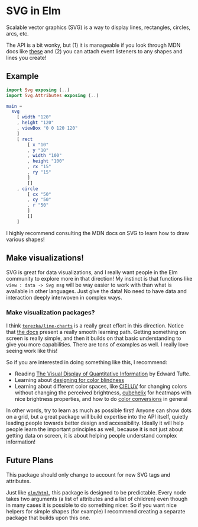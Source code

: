 # SVG in Elm

Scalable vector graphics (SVG) is a way to display lines, rectangles, circles, arcs, etc.

The API is a bit wonky, but (1) it is manageable if you look through MDN docs like [these](https://developer.mozilla.org/en-US/docs/Web/SVG/Element/rect) and (2) you can attach event listeners to any shapes and lines you create!


## Example

```elm
import Svg exposing (..)
import Svg.Attributes exposing (..)

main =
  svg
    [ width "120"
    , height "120"
    , viewBox "0 0 120 120"
    ]
    [ rect
        [ x "10"
        , y "10"
        , width "100"
        , height "100"
        , rx "15"
        , ry "15"
        ]
        []
    , circle
        [ cx "50"
        , cy "50"
        , r "50"
        ]
        []
    ]
```

I highly recommend consulting the MDN docs on SVG to learn how to draw various shapes!


## Make visualizations!

SVG is great for data visualizations, and I really want people in the Elm community to explore more in that direction! My instinct is that functions like `view : data -> Svg msg` will be way easier to work with than what is available in other languages. Just give the data! No need to have data and interaction deeply interwoven in complex ways.

### Make visualization packages?

I think [`terezka/line-charts`](https://terezka.github.io/line-charts/) is a really great effort in this direction. Notice that [the docs](https://package.elm-lang.org/packages/terezka/line-charts/1.0.0/LineChart) present a really smooth learning path. Getting something on screen is really simple, and then it builds on that basic understanding to give you more capabilities. There are tons of examples as well. I really love seeing work like this!

So if you are interested in doing something like this, I recommend:

- Reading [The Visual Display of Quantitative Information](https://www.edwardtufte.com/tufte/books_vdqi) by Edward Tufte.
- Learning about [designing for color blindness](https://www.alanzucconi.com/2015/12/16/color-blindness/)
- Learning about different color spaces, like [CIELUV](https://en.wikipedia.org/wiki/CIELUV) for changing colors without changing the perceived brightness, [cubehelix](https://www.mrao.cam.ac.uk/~dag/CUBEHELIX/) for heatmaps with nice brightness properties, and how to do [color conversions](https://www.cs.rit.edu/~ncs/color/t_convert.html) in general

In other words, try to learn as much as possible first! Anyone can show dots on a grid, but a great package will build expertise into the API itself, quietly leading people towards better design and accessibility. Ideally it will help people learn the important principles as well, because it is not just about getting data on screen, it is about helping people understand complex information!


## Future Plans

This package should only change to account for new SVG tags and attributes.

Just like [`elm/html`](https://package.elm-lang.org/packages/elm/html/latest), this package is designed to be predictable. Every node takes two arguments (a list of attributes and a list of children) even though in many cases it is possible to do something nicer. So if you want nice helpers for simple shapes (for example) I recommend creating a separate package that builds upon this one.
